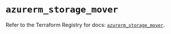 # `azurerm_storage_mover`

Refer to the Terraform Registry for docs: [`azurerm_storage_mover`](https://registry.terraform.io/providers/hashicorp/azurerm/3.93.0/docs/resources/storage_mover).
